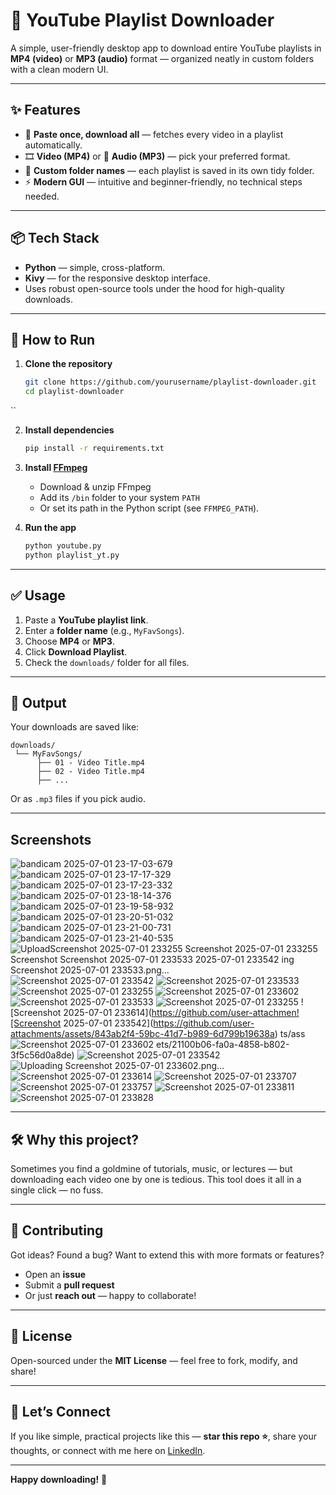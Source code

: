 # 🎥 YouTube Playlist Downloader

A simple, user-friendly desktop app to download entire YouTube playlists in **MP4 (video)** or **MP3 (audio)** format — organized neatly in custom folders with a clean modern UI.

---

## ✨ **Features**

- 🔗 **Paste once, download all** — fetches every video in a playlist automatically.
- 🎞️ **Video (MP4)** or 🎵 **Audio (MP3)** — pick your preferred format.
- 📁 **Custom folder names** — each playlist is saved in its own tidy folder.
- ⚡ **Modern GUI** — intuitive and beginner-friendly, no technical steps needed.

---

## 📦 **Tech Stack**

- **Python** — simple, cross-platform.
- **Kivy** — for the responsive desktop interface.
- Uses robust open-source tools under the hood for high-quality downloads.

---

## 🚀 **How to Run**

1. **Clone the repository**

   ```bash
   git clone https://github.com/yourusername/playlist-downloader.git
   cd playlist-downloader
``

2. **Install dependencies**

   ```bash
   pip install -r requirements.txt
   ```

3. **Install [FFmpeg](https://ffmpeg.org/)**

   * Download & unzip FFmpeg
   * Add its `/bin` folder to your system `PATH`
   * Or set its path in the Python script (see `FFMPEG_PATH`).

4. **Run the app**

   ```bash
   python youtube.py
   python playlist_yt.py
   ```

---

## ✅ **Usage**

1. Paste a **YouTube playlist link**.
2. Enter a **folder name** (e.g., `MyFavSongs`).
3. Choose **MP4** or **MP3**.
4. Click **Download Playlist**.
5. Check the `downloads/` folder for all files.

---

## 📂 **Output**

Your downloads are saved like:

```
downloads/
 └── MyFavSongs/
      ├── 01 - Video Title.mp4
      ├── 02 - Video Title.mp4
      ├── ...
```

Or as `.mp3` files if you pick audio.

---
## Screenshots
![bandicam 2025-07-01 23-17-03-679](https://github.com/user-attachments/assets/fab097d1-b1d7-4c9b-89f0-2e59a12d2a82)
![bandicam 2025-07-01 23-17-17-329](https://github.com/user-attachments/assets/5dd4c1de-dfab-40a4-b3dd-7e1a66d5ab63)
![bandicam 2025-07-01 23-17-23-332](https://github.com/user-attachments/assets/5bcc9137-dd26-4ffa-9488-f9dfbf911c4c)
![bandicam 2025-07-01 23-18-14-376](https://github.com/user-attachments/assets/cbed48ca-6f29-48f1-ae62-c51eebea9cd5)
![bandicam 2025-07-01 23-19-58-932](https://github.com/user-attachments/assets/707a4f63-b094-4ce7-9ef0-43f78dd38b1a)
![bandicam 2025-07-01 23-20-51-032](https://github.com/user-attachments/assets/41e8223c-467c-4635-ab25-5c716635de05)
![bandicam 2025-07-01 23-21-00-731](https://github.com/user-attachments/assets/cd0c43ac-2908-4467-bf99-a341621a4087)
![bandicam 2025-07-01 23-21-40-535](https://github.com/user-attachments/assets/feaacd1d-298c-41a3-84c3-5ab758784e41)
![Upload![Screenshot 2025-07-01 233255](https://github.com/user-attachments/assets/4d868510-9299-4e27-886e-6643f64f1fa4)
![Screenshot 2025-07-01 233255](https://github.com/user-attachments/assets/75916726-75a8-439a-a517-9f2306fdfdf0)
![Screenshot ![Screenshot 2025-07-01 233533](https://github.com/user-attachments/assets/ae9fae92-ffac-4e42-a802-f915e6a8e464)
2025-07-01 233542](https://github.com/user-attachments/assets/b60a53f5-7c7a-4504-8756-d452113c21c6)
ing Screenshot 2025-07-01 233533.png…]()
![Screenshot 2025-07-01 233542](https://github.com/user-attachments/assets/e57c2852-3207-4cf0-894a-e7ddea4f4e0a)
![Screenshot 2025-07-01 233533](https://github.com/user-attachments/assets/1352f4de-cedb-4d57-b4f2-60126e2f4a0c)
![Screenshot 2025-07-01 233255](https://github.com/user-attachments/assets/5cf5d096-8a42-4f00-808d-a6726eb2ebbc)
![Screenshot 2025-07-01 233602](https://github.com/user-attachments/assets/f6f3c2b7-640d-4e70-97dd-f0601dbb3f24)
![Screenshot 2025-07-01 233533](https://github.com/user-attachments/assets/3c227460-79f0-420c-90d7-fd5d9ae3e435)
![Screenshot 2025-07-01 233255](https://github.com/user-attachments/assets/d295fd80-2792-477d-9bd2-55c408e7ddf6)
![Screenshot 2025-07-01 233614](https://github.com/user-attachmen![Screenshot 2025-07-01 233542](https://github.com/user-attachments/assets/843ab2f4-59bc-41d7-b989-6d799b19638a)
ts/ass![Screenshot 2025-07-01 233602](https://github.com/user-attachments/assets/6c6d61c7-9afd-44c2-8373-01916e0c1642)
ets/21100b06-fa0a-4858-b802-3f5c56d0a8de)
![Screenshot 2025-07-01 233542](https://github.com/user-attachments/assets/9d2febb7-31fc-4fcc-9069-0249377118eb)
![Uploading Screenshot 2025-07-01 233602.png…]()
![Screenshot 2025-07-01 233614](https://github.com/user-attachments/assets/df1258c6-906b-4a6a-9b16-a792168ddb24)
![Screenshot 2025-07-01 233707](https://github.com/user-attachments/assets/2a577be1-bb28-4286-a708-e8dc45606282)
![Screenshot 2025-07-01 233757](https://github.com/user-attachments/assets/cdf92ae1-d59f-4deb-9e02-3f257eed96b2)
![Screenshot 2025-07-01 233811](https://github.com/user-attachments/assets/6995bfed-ef62-4b00-aa9b-3c6318717ad8)
![Screenshot 2025-07-01 233828](https://github.com/user-attachments/assets/0ef41760-302c-4ae9-9a2b-e457581bb670)

---

## 🛠️ **Why this project?**

Sometimes you find a goldmine of tutorials, music, or lectures — but downloading each video one by one is tedious.
This tool does it all in a single click — no fuss.

---

## 🤝 **Contributing**

Got ideas? Found a bug? Want to extend this with more formats or features?

* Open an **issue**
* Submit a **pull request**
* Or just **reach out** — happy to collaborate!

---

## 📜 **License**

Open-sourced under the **MIT License** — feel free to fork, modify, and share!

---

## 🙌 **Let’s Connect**

If you like simple, practical projects like this —
**star this repo ⭐**, share your thoughts, or connect with me here on [LinkedIn](#).

---

**Happy downloading!** 🎉

```
